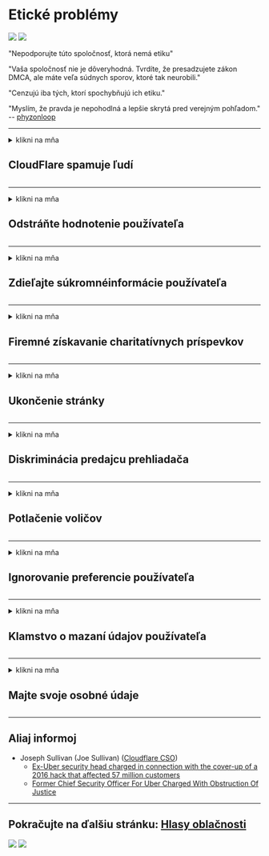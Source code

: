 # Etické problémy

![](https://codeberg.org/crimeflare/stop_cloudflare/media/branch/master/image/itsreallythatbad.jpg)
![](https://codeberg.org/crimeflare/stop_cloudflare/media/branch/master/image/telegram/c81238387627b4bfd3dcd60f56d41626.jpg)

"Nepodporujte túto spoločnosť, ktorá nemá etiku"

"Vaša spoločnosť nie je dôveryhodná. Tvrdíte, že presadzujete zákon DMCA, ale máte veľa súdnych sporov, ktoré tak neurobili."

"Cenzujú iba tých, ktorí spochybňujú ich etiku."

"Myslím, že pravda je nepohodlná a lepšie skrytá pred verejným pohľadom."  -- [phyzonloop](https://twitter.com/phyzonloop)


---


<details>
<summary>klikni na mňa

## CloudFlare spamuje ľudí
</summary>


Cloudflare posiela spamové e-maily používateľom, ktorí nie sú používateľmi Cloudflare.

- E-maily posielajte iba účastníkom, ktorí sa prihlásili
- Keď používateľ vysloví príkaz „zastaviť“, zastavte odosielanie e-mailov

Je to také jednoduché. Ale Cloudflare to nezaujíma.
Cloudflare povedal, že použitie ich služby môže zastaviť všetkých spamerov alebo útočníkov.
Ako môžeme zastaviť Cloudflare bez aktivovania Cloudflare?


| 🖼 | 🖼 |
| --- | --- |
| ![](https://codeberg.org/crimeflare/stop_cloudflare/media/branch/master/image/cfspam01.jpg) | ![](https://codeberg.org/crimeflare/stop_cloudflare/media/branch/master/image/cfspam03.jpg) |
| ![](https://codeberg.org/crimeflare/stop_cloudflare/media/branch/master/image/cfspam02.jpg) | ![](https://codeberg.org/crimeflare/stop_cloudflare/media/branch/master/image/cfspambrittany.jpg)<br>![](https://codeberg.org/crimeflare/stop_cloudflare/media/branch/master/image/cfspamtwtr.jpg) |

</details>

---

<details>
<summary>klikni na mňa

## Odstráňte hodnotenie používateľa
</summary>


Negatívne recenzie cenzúry oblačnosti.
Ak na Twitter uverejníte text proti cloudflare, máte šancu dostať odpoveď od zamestnanca Cloudflare so správou „Nie, nie je“.
Ak na niektorú webovú stránku s recenziou uverejníte negatívnu recenziu, pokúsi sa ju cenzurovať.


| 🖼 | 🖼 |
| --- | --- |
| ![](https://codeberg.org/crimeflare/stop_cloudflare/media/branch/master/image/cfcenrev_01.jpg)<br>![](https://codeberg.org/crimeflare/stop_cloudflare/media/branch/master/image/cfcenrev_02.jpg) | ![](https://codeberg.org/crimeflare/stop_cloudflare/media/branch/master/image/cfcenrev_03.jpg) |

</details>

---

<details>
<summary>klikni na mňa

## Zdieľajte súkromné ​​informácie používateľa
</summary>


Cloudflare má obrovský problém so obťažovaním.
Cloudflare zdieľa osobné údaje tých, ktorí sa sťažujú na hostované stránky.
Niekedy vás žiadajú o poskytnutie skutočného ID.
Ak sa nechcete nechať obťažovať, napádať, biť alebo zabíjať, radšej sa držte ďalej od webových stránok Cloudflared.


| 🖼 | 🖼 |
| --- | --- |
| ![](https://codeberg.org/crimeflare/stop_cloudflare/media/branch/master/image/cfdox_what.jpg) | ![](https://codeberg.org/crimeflare/stop_cloudflare/media/branch/master/image/cfdox_swat.jpg) |
| ![](https://codeberg.org/crimeflare/stop_cloudflare/media/branch/master/image/cfdox_kill.jpg) | ![](https://codeberg.org/crimeflare/stop_cloudflare/media/branch/master/image/cfdox_threat.jpg) |
| ![](https://codeberg.org/crimeflare/stop_cloudflare/media/branch/master/image/cfdox_dox.jpg) | ![](https://codeberg.org/crimeflare/stop_cloudflare/media/branch/master/image/cfdox_ex1.jpg)<br>![](https://codeberg.org/crimeflare/stop_cloudflare/media/branch/master/image/cfdox_ex2.jpg) |

</details>

---

<details>
<summary>klikni na mňa

## Firemné získavanie charitatívnych príspevkov
</summary>


CloudFlare požaduje charitatívne príspevky.
Je dosť desivé, že americká spoločnosť by požiadala o charitu spolu s neziskovými organizáciami, ktoré majú dobré dôvody.
Ak chcete blokovať ľudí alebo strácate čas iných ľudí, môžete si objednať zamestnancov pizze pre zamestnancov spoločnosti Cloudflare.


![](https://codeberg.org/crimeflare/stop_cloudflare/media/branch/master/image/cfdonate.jpg)

</details>

---

<details>
<summary>klikni na mňa

## Ukončenie stránky
</summary>


Čo urobíte, ak vaše stránky naraz klesnú?
Existujú správy o tom, že služba Cloudflare bez upozornenia upúšťa konfiguráciu používateľa alebo zastavuje službu.
Odporúčame vám nájsť lepšieho poskytovateľa.

![](https://codeberg.org/crimeflare/stop_cloudflare/media/branch/master/image/cftmnt.jpg)

</details>

---

<details>
<summary>klikni na mňa

## Diskriminácia predajcu prehliadača
</summary>


CloudFlare poskytuje preferenčné zaobchádzanie tým, ktorí používajú Firefox, a zároveň poskytuje nepriateľské zaobchádzanie používateľom prehliadača, ktorý nepoužíva Tor.
Používateľom, ktorí oprávnene odmietajú vykonať neslobodný javascript, sa tiež poskytuje nepriateľské zaobchádzanie.
Táto nerovnosť v prístupe predstavuje zneužitie neutrality siete a zneužitie moci.

![](https://codeberg.org/crimeflare/stop_cloudflare/media/branch/master/image/browdifftbcx.gif)

- Vľavo: Tor Browser, Right: Chrome. Rovnaká adresa IP.

![](https://codeberg.org/crimeflare/stop_cloudflare/media/branch/master/image/browserdiff.jpg)

- Vľavo: Javascriptový prehliadač Tor je deaktivovaný, povolený súbor cookie
- Vpravo: Javascript Chrome je povolený, súbor cookie je zakázaný

![](https://codeberg.org/crimeflare/stop_cloudflare/media/branch/master/image/cfsiryoublocked.jpg)

- QuteBrowser (malý prehliadač) bez Tor (Clearnet IP)

| ***browser*** | ***Prístup k liečbe*** |
| --- | --- |
| Tor Browser (Javascript povolený) | prístup povolený |
| Firefox (Javascript povolený) | prístup znehodnotený |
| Chromium (Javascript povolený) | prístup znehodnotený |
| Chromium or Firefox (Javascript je zakázaný) | prístup zamietnutý |
| Chromium or Firefox (Cookie je zakázané) | prístup zamietnutý |
| QuteBrowser | prístup zamietnutý |
| lynx | prístup zamietnutý |
| w3m | prístup zamietnutý |
| wget | prístup zamietnutý |


Prečo nepoužívať tlačidlo Audio na vyriešenie ľahkej výzvy?

Áno, existuje zvukové tlačidlo, ale nad Torom to vždy nefunguje.
Túto správu dostanete po kliknutí na ňu:

```
Skúste to znova neskôr
Váš počítač alebo sieť môžu odosielať automatizované dotazy.
V záujme ochrany našich používateľov momentálne nemôžeme spracovať vašu žiadosť.
Viac informácií nájdete na našej stránke pomocníka
```

</details>

---

<details>
<summary>klikni na mňa

## Potlačenie voličov
</summary>


Voliči v štátoch USA sa registrujú, aby nakoniec hlasovali prostredníctvom internetovej stránky štátneho tajomníka v štáte svojho bydliska.
Úrady štátneho tajomníka kontrolované republikami sa zapájajú do potláčania voličov tým, že proxy serveri štátneho tajomníka prechádzajú cez Cloudflare.
Nepriaznivé zaobchádzanie používateľov Tor, Cloudflare, jeho postavenie MITM ako centralizovaného globálneho monitorovacieho miesta a jeho nepriaznivá úloha celkovo robia potenciálnych voličov neochotných zaregistrovať sa.
Najmä liberáli majú sklon prijímať súkromie.
Formuláre na registráciu voličov zhromažďujú citlivé informácie o politickom naklonení voliča, jeho osobnej fyzickej adrese, čísle sociálneho zabezpečenia a dátume narodenia.
Väčšina štátov zverejňuje iba podmnožinu týchto informácií, ale Cloudflare vidí všetky tieto informácie, keď sa niekto zaregistruje na hlasovanie.

Upozorňujeme, že registrácia v papieri neobchádza Cloudflare, pretože sekretár pracovníkov štátnej správy pre zadávanie údajov pravdepodobne použije webovú stránku Cloudflare na zadanie údajov.

| 🖼 | 🖼 |
| --- | --- |
| ![](https://codeberg.org/crimeflare/stop_cloudflare/media/branch/master/image/cfvotm_01.jpg) | ![](https://codeberg.org/crimeflare/stop_cloudflare/media/branch/master/image/cfvotm_02.jpg) |

- Change.org je slávna webová stránka na zhromažďovanie hlasov a konanie.
“ľudia na celom svete začínajú kampane, mobilizujú podporovateľov a spolupracujú s tvorcami rozhodnutí na hľadaní riešení.”
Bohužiaľ, veľa ľudí nemôže vidieť change.org vôbec kvôli agresívnemu filtru Cloudflare.
Blokuje im podpísanie petície, čím sa vylúčia z demokratického procesu.
Použitie inej platformy, ktorá nie je zahrnutá v cloude, napríklad OpenPetition, pomáha problém vyriešiť.

| 🖼 | 🖼 |
| --- | --- |
| ![](https://codeberg.org/crimeflare/stop_cloudflare/media/branch/master/image/changeorgasn.jpg) | ![](https://codeberg.org/crimeflare/stop_cloudflare/media/branch/master/image/changeorgtor.jpg) |

- „Aténsky projekt“ spoločnosti Cloudflare ponúka bezplatnú ochranu na celoštátnej a miestnej úrovni pre volebné webové stránky.
Povedali, že „ich voliči majú prístup k informáciám o voľbách a registrácii voličov“, je to však lož, pretože veľa ľudí jednoducho nemôže stránku prezerať.

</details>

---

<details>
<summary>klikni na mňa

## Ignorovanie preferencie používateľa
</summary>


Ak niečo odmietnete, očakávate, že o ňom nedostanete žiadny e-mail.
Cloudflare ignoruje preferencie používateľa a zdieľa údaje s korporáciami tretích strán bez súhlasu zákazníka.
Ak používate bezplatný program, niekedy vám pošlú e-mail so žiadosťou o zakúpenie mesačného odberu.

![](https://codeberg.org/crimeflare/stop_cloudflare/media/branch/master/image/cfviopl_tp.jpg)

</details>

---

<details>
<summary>klikni na mňa

## Klamstvo o mazaní údajov používateľa
</summary>


Podľa tohto blogu zákazníka ex-cloudflare klame Cloudflare o vymazávaní účtov.
Mnoho spoločností v súčasnosti uchováva vaše údaje po zatvorení alebo odstránení účtu.
Väčšina dobrých spoločností o tom hovorí vo svojich zásadách ochrany osobných údajov.
CloudFlare? Nie.

```
2019-08-05 Služba CloudFlare mi poslala potvrdenie, že odstránili môj účet.
2019-10-02 Dostal som e-mail od CloudFlare „pretože som zákazník“
```

Cloudflare nevedel o slove „odstrániť“.
Ak je skutočne odstránený, prečo tento bývalý zákazník dostal e-mail?
Uviedol tiež, že zásady ochrany osobných údajov spoločnosti Cloudflare o tom nespomínajú.

```
Ich nové zásady ochrany osobných údajov nespomínajú uchovávanie údajov po dobu jedného roka.
```

![](https://codeberg.org/crimeflare/stop_cloudflare/media/branch/master/image/cfviopl_notdel.jpg)

Ako môžete dôverovať službe Cloudflare, ak je ich politika ochrany osobných údajov LIE?

</details>

---

<details>
<summary>klikni na mňa

## Majte svoje osobné údaje
</summary>


Odstránenie účtu Cloudflare je náročné.

```
Odošlite podporný lístok pomocou kategórie „Účet“,
a požiadať o vymazanie účtu v tele správy.
Pred požiadaním o vymazanie musíte mať k svojmu účtu nepripojené žiadne domény ani kreditné karty.
```

Tento potvrdzovací e-mail dostanete.

![](https://codeberg.org/crimeflare/stop_cloudflare/media/branch/master/image/cf_deleteandkeep.jpg)

„Začali sme spracovať vašu žiadosť o vymazanie“, ale „Vaše osobné informácie budeme aj naďalej ukladať“.

Môžete tomu „dôverovať“?

</details>

---

## Aliaj informoj

- Joseph Sullivan (Joe Sullivan) ([Cloudflare CSO](https://twitter.com/eastdakota/status/1296522269313785862))
  - [Ex-Uber security head charged in connection with the cover-up of a 2016 hack that affected 57 million customers](https://www.businessinsider.com/uber-data-hack-security-head-joe-sullivan-charged-cover-up-2020-8)
  - [Former Chief Security Officer For Uber Charged With Obstruction Of Justice](https://www.justice.gov/usao-ndca/pr/former-chief-security-officer-uber-charged-obstruction-justice)


---

## Pokračujte na ďalšiu stránku:   [Hlasy oblačnosti](../PEOPLE.md)

![](https://codeberg.org/crimeflare/stop_cloudflare/media/branch/master/image/freemoldybread.jpg)
![](https://codeberg.org/crimeflare/stop_cloudflare/media/branch/master/image/cfisnotanoption.jpg)
